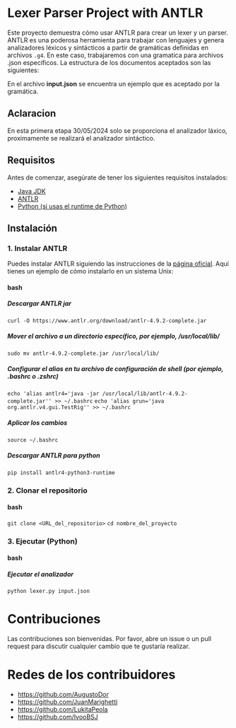 # Lexer Parser Project with ANTLR

Este proyecto demuestra cómo usar ANTLR para crear un lexer y un parser. ANTLR es una poderosa herramienta para trabajar con lenguajes y genera analizadores léxicos y sintácticos a partir de gramáticas definidas en archivos `.g4`.
En este caso, trabajaremos con una gramatica para archivos .json especificos. La estructura de los documentos aceptados son las siguientes:

En el archivo **input.json** se encuentra un ejemplo que es aceptado por la gramática.

## Aclaracion
En esta primera etapa 30/05/2024 solo se proporciona el analizador láxico, proximamente se realizará el analizador sintáctico.


## Requisitos

Antes de comenzar, asegúrate de tener los siguientes requisitos instalados:
- [Java JDK](https://www.oracle.com/java/technologies/javase-downloads.html)
- [ANTLR](https://www.antlr.org/download.html)
- [Python (si usas el runtime de Python)](https://www.python.org/downloads/)


## Instalación

### 1. Instalar ANTLR

Puedes instalar ANTLR siguiendo las instrucciones de la [página oficial](https://www.antlr.org/download.html). Aquí tienes un ejemplo de cómo instalarlo en un sistema Unix:

#### bash
##### Descargar ANTLR jar
`curl -O https://www.antlr.org/download/antlr-4.9.2-complete.jar`

##### Mover el archivo a un directorio específico, por ejemplo, /usr/local/lib/
`sudo mv antlr-4.9.2-complete.jar /usr/local/lib/`

##### Configurar el alias en tu archivo de configuración de shell (por ejemplo, .bashrc o .zshrc)
`echo 'alias antlr4='java -jar /usr/local/lib/antlr-4.9.2-complete.jar'' >> ~/.bashrc`
`echo 'alias grun='java org.antlr.v4.gui.TestRig'' >> ~/.bashrc`

##### Aplicar los cambios
`source ~/.bashrc`

##### Descargar ANTLR para python
`pip install antlr4-python3-runtime`

### 2. Clonar el repositorio

#### bash
`git clone <URL_del_repositorio>`
`cd nombre_del_proyecto`


### 3. Ejecutar (Python)

#### bash
##### Ejecutar el analizador
`python lexer.py input.json`




# Contribuciones
Las contribuciones son bienvenidas. Por favor, abre un issue o un pull request para discutir cualquier cambio que te gustaría realizar.

# Redes de los contribuidores
- https://github.com/AugustoDor
- https://github.com/JuanMarighetti
- https://github.com/LukitaPeola
- https://github.com/IvooBSJ